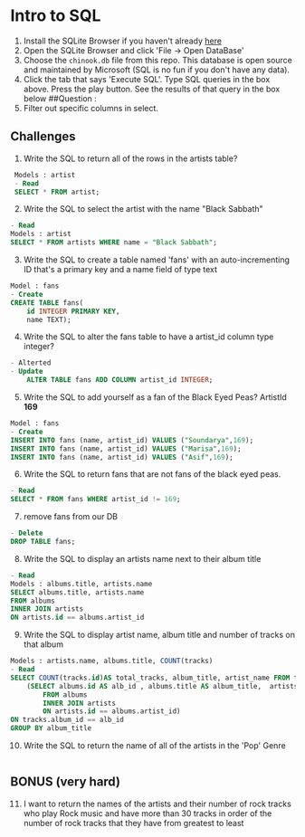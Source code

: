 # Intro to SQL

1. Install the SQLite Browser if you haven't already [here](http://sqlitebrowser.org/)
2. Open the SQLite Browser and click 'File -> Open DataBase'
3. Choose the `chinook.db` file from this repo. This database is open source and maintained by Microsoft (SQL is no fun if you don't have any data).
4. Click the tab that says 'Execute SQL'. Type SQL queries in the box above. Press the play button. See the results of that query in the box below
##Question :
1. Filter out specific columns in select.

## Challenges
1. Write the SQL to return all of the rows in the artists table?
```SQL
 Models : artist
 - Read
 SELECT * FROM artist;
```

2. Write the SQL to select the artist with the name "Black Sabbath"
```SQL
- Read
Models : artist
SELECT * FROM artists WHERE name = "Black Sabbath";
```

3. Write the SQL to create a table named 'fans' with an auto-incrementing ID that's a primary key and a name field of type text
```sql
Model : fans
- Create
CREATE TABLE fans(
	id INTEGER PRIMARY KEY,
	name TEXT);
```

4. Write the SQL to alter the fans table to have a artist_id column type integer?
```sql
- Alterted
- Update
	ALTER TABLE fans ADD COLUMN artist_id INTEGER;
```

5. Write the SQL to add yourself as a fan of the Black Eyed Peas? ArtistId **169**
```sql
Model : fans
- Create
INSERT INTO fans (name, artist_id) VALUES ("Soundarya",169);
INSERT INTO fans (name, artist_id) VALUES ("Marisa",169);
INSERT INTO fans (name, artist_id) VALUES ("Asif",169);
```

6. Write the SQL to return fans that are not fans of the black eyed peas.
```sql
- Read
SELECT * FROM fans WHERE artist_id != 169;
```

7. remove fans from our DB
```sql
- Delete
DROP TABLE fans;
```

8. Write the SQL to display an artists name next to their album title
```sql
- Read
Models : albums.title, artists.name
SELECT albums.title, artists.name
FROM albums
INNER JOIN artists
ON artists.id == albums.artist_id   
```

9. Write the SQL to display artist name, album title and number of tracks on that album
```sql
Models : artists.name, albums.title, COUNT(tracks)
- Read
SELECT COUNT(tracks.id)AS total_tracks, album_title, artist_name FROM tracks INNER JOIN
	(SELECT albums.id AS alb_id , albums.title AS album_title, 	artists.name AS artist_name
		FROM albums
		INNER JOIN artists
		ON artists.id == albums.artist_id)
ON tracks.album_id == alb_id
GROUP BY album_title
```

10. Write the SQL to return the name of all of the artists in the 'Pop' Genre
```sql
```

## BONUS (very hard)

11. I want to return the names of the artists and their number of rock tracks
    who play Rock music
    and have more than 30 tracks
    in order of the number of rock tracks that they have
    from greatest to least

```sql
```
